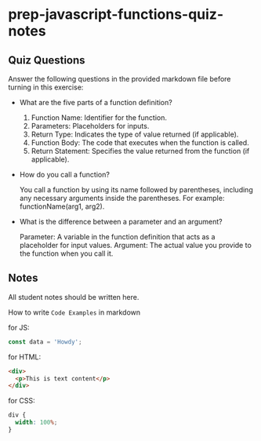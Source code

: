 # prep-javascript-functions-quiz-notes

## Quiz Questions

Answer the following questions in the provided markdown file before turning in this exercise:

- What are the five parts of a function definition?

  1. Function Name: Identifier for the function.
  2. Parameters: Placeholders for inputs.
  3. Return Type: Indicates the type of value returned (if applicable).
  4. Function Body: The code that executes when the function is called.
  5. Return Statement: Specifies the value returned from the function (if applicable).

- How do you call a function?

  You call a function by using its name followed by parentheses, including any necessary
  arguments inside the parentheses. For example: functionName(arg1, arg2).

- What is the difference between a parameter and an argument?

  Parameter: A variable in the function definition that acts as a placeholder for input values.
  Argument: The actual value you provide to the function when you call it.

## Notes

All student notes should be written here.

How to write `Code Examples` in markdown

for JS:

```javascript
const data = 'Howdy';
```

for HTML:

```html
<div>
  <p>This is text content</p>
</div>
```

for CSS:

```css
div {
  width: 100%;
}
```
